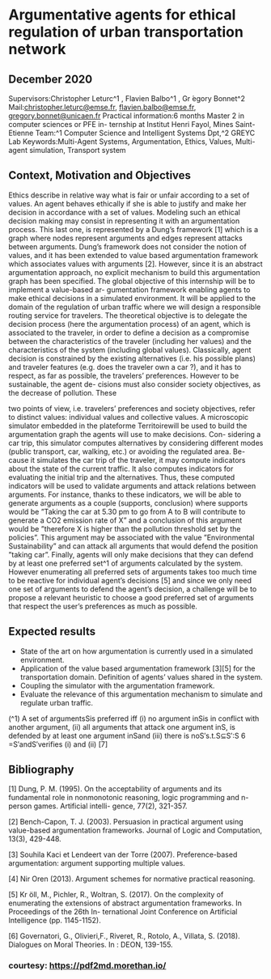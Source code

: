 # Argumentative agents for ethical regulation of urban transportation network

## December 2020

Supervisors:Christopher Leturc^1 , Flavien Balbo^1 , Gr ́egory Bonnet^2
Mail:christopher.leturc@emse.fr, flavien.balbo@emse.fr, gregory.bonnet@unicaen.fr
Practical information:6 months Master 2 in computer sciences or PFE in-
ternship at Institut Henri Fayol, Mines Saint-Etienne
Team:^1 Computer Science and Intelligent Systems Dpt,^2 GREYC Lab
Keywords:Multi-Agent Systems, Argumentation, Ethics, Values, Multi-agent
simulation, Transport system

## Context, Motivation and Objectives

Ethics describe in relative way what is fair or unfair according to a set of values.
An agent behaves ethically if she is able to justify and make her decision in
accordance with a set of values. Modeling such an ethical decision making
may consist in representing it with an argumentation process. This last one, is
represented by a Dung’s framework [1] which is a graph where nodes represent
arguments and edges represent attacks between arguments. Dung’s framework
does not consider the notion of values, and it has been extended to value based
argumentation framework which associates values with arguments [2]. However,
since it is an abstract argumentation approach, no explicit mechanism to build
this argumentation graph has been specified.
The global objective of this internship will be to implement a value-based ar-
gumentation framework enabling agents to make ethical decisions in a simulated
environment. It will be applied to the domain of the regulation of urban traffic
where we will design a responsible routing service for travelers. The theoretical
objective is to delegate the decision process (here the argumentation process)
of an agent, which is associated to the traveler, in order to define a decision as
a compromise between the characteristics of the traveler (including her values)
and the characteristics of the system (including global values). Classically, agent
decision is constrained by the existing alternatives (i.e. his possible plans) and
traveler features (e.g. does the traveler own a car ?), and it has to respect, as far
as possible, the travelers’ preferences. However to be sustainable, the agent de-
cisions must also consider society objectives, as the decrease of pollution. These


two points of view, i.e. travelers’ preferences and society objectives, refer to
distinct values: individual values and collective values.
A microscopic simulator embedded in the plateforme Territoirewill be used
to build the argumentation graph the agents will use to make decisions. Con-
sidering a car trip, this simulator computes alternatives by considering different
modes (public transport, car, walking, etc.) or avoiding the regulated area. Be-
cause it simulates the car trip of the traveler, it may compute indicators about
the state of the current traffic. It also computes indicators for evaluating the
initial trip and the alternatives. Thus, these computed indicators will be used
to validate arguments and attack relations between arguments. For instance,
thanks to these indicators, we will be able to generate arguments as a couple
(supports, conclusion) where supports would be ”Taking the car at 5.30 pm to
go from A to B will contribute to generate a CO2 emission rate of X” and a
conclusion of this argument would be ”therefore X is higher than the pollution
threshold set by the policies”. This argument may be associated with the value
”Environmental Sustainability” and can attack all arguments that would defend
the position ”taking car”.
Finally, agents will only make decisions that they can defend by at least one
preferred set^1 of arguments calculated by the system. However enumerating all
preferred sets of arguments takes too much time to be reactive for individual
agent’s decisions [5] and since we only need one set of arguments to defend the
agent’s decision, a challenge will be to propose a relevant heuristic to choose a
good preferred set of arguments that respect the user’s preferences as much as
possible.

## Expected results

- State of the art on how argumentation is currently used in a simulated
    environment.
- Application of the value based argumentation framework [3][5] for the
    transportation domain. Definition of agents’ values shared in the system.
- Coupling the simulator with the argumentation framework.
- Evaluate the relevance of this argumentation mechanism to simulate and
    regulate urban traffic.

(^1) A set of argumentsSis preferred iff (i) no argument inSis in conflict with another
argument, (ii) all arguments that attack one argument inS, is defended by at least one
argument inSand (iii) there is noS′s.t.S⊆S′:S 6 =S′andS′verifies (i) and (ii) [7]


## Bibliography

[1] Dung, P. M. (1995). On the acceptability of arguments and its fundamental role
in nonmonotonic reasoning, logic programming and n-person games. Artificial intelli-
gence, 77(2), 321-357.

[2] Bench-Capon, T. J. (2003). Persuasion in practical argument using value-based
argumentation frameworks. Journal of Logic and Computation, 13(3), 429-448.

[3] Souhila Kaci et Lendeert van der Torre (2007). Preference-based argumentation:
argument supporting multiple values.

[4] Nir Oren (2013). Argument schemes for normative practical reasoning.

[5] Kr ̈oll, M., Pichler, R., Woltran, S. (2017). On the complexity of enumerating
the extensions of abstract argumentation frameworks. In Proceedings of the 26th In-
ternational Joint Conference on Artificial Intelligence (pp. 1145-1152).

[6] Governatori, G., Olivieri,F., Riveret, R., Rotolo, A., Villata, S. (2018). Dialogues
on Moral Theories. In : DEON, 139-155.


### courtesy: https://pdf2md.morethan.io/